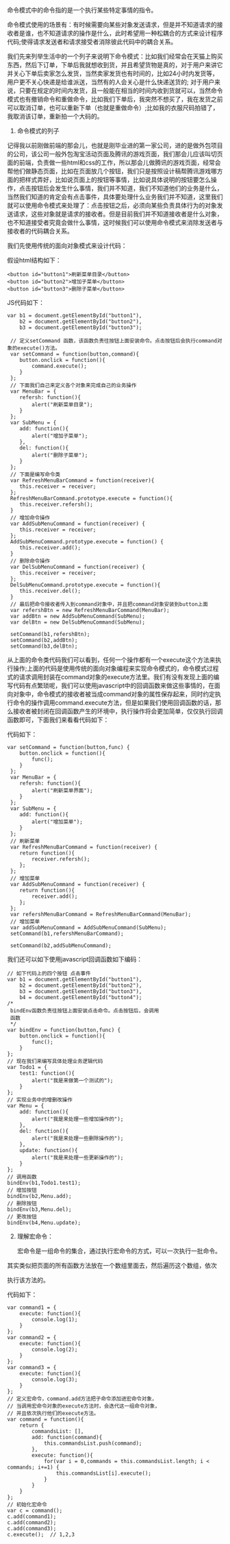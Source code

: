  命令模式中的命令指的是一个执行某些特定事情的指令。

命令模式使用的场景有：有时候需要向某些对象发送请求，但是并不知道请求的接收者是谁，也不知道请求的操作是什么，此时希望用一种松耦合的方式来设计程序代码;使得请求发送者和请求接受者消除彼此代码中的耦合关系。

我们先来列举生活中的一个列子来说明下命令模式：比如我们经常会在天猫上购买东西，然后下订单，下单后我就想收到货，并且希望货物是真的，对于用户来讲它并关心下单后卖家怎么发货，当然卖家发货也有时间的，比如24小时内发货等，用户更不关心快递是给谁派送，当然有的人会关心是什么快递送货的; 对于用户来说，只要在规定的时间内发货，且一般能在相当的时间内收到货就可以，当然命令模式也有撤销命令和重做命令，比如我们下单后，我突然不想买了，我在发货之前可以取消订单，也可以重新下单（也就是重做命令）;比如我的衣服尺码拍错了，我取消该订单，重新拍一个大码的。

1. 命令模式的列子

记得我以前刚做前端的那会儿，也就是刚毕业进的第一家公司，进的是做外包项目的公司，该公司一般外包淘宝活动页面及腾讯的游戏页面，我们那会儿应该叫切页面的前端，负责做一些html和css的工作，所以那会儿做腾讯的游戏页面，经常会帮他们做静态页面，比如在页面放几个按钮，我们只是按照设计稿帮腾讯游戏哪方面的把样式弄好，比如说页面上的按钮等事情，比如说具体说明的按钮要怎么操作，点击按钮后会发生什么事情，我们并不知道，我们不知道他们的业务是什么，当然我们知道的肯定会有点击事件，具体要处理什么业务我们并不知道，这里我们就可以使用命令模式来处理了：点击按钮之后，必须向某些负责具体行为的对象发送请求，这些对象就是请求的接收者。但是目前我们并不知道接收者是什么对象，也不知道接受者究竟会做什么事情，这时候我们可以使用命令模式来消除发送者与接收者的代码耦合关系。

我们先使用传统的面向对象模式来设计代码：

假设html结构如下：
~~~
<button id="button1">刷新菜单目录</button>
<button id="button2">增加子菜单</button>
<button id="button3">删除子菜单</button>
~~~
JS代码如下：


~~~
var b1 = document.getElementById("button1"),
    b2 = document.getElementById("button2"),
    b3 = document.getElementById("button3");
     
 // 定义setCommand 函数，该函数负责往按钮上面安装命令。点击按钮后会执行command对象的execute()方法。
 var setCommand = function(button,command){
    button.onclick = function(){
        command.execute();
    }
 };
 // 下面我们自己来定义各个对象来完成自己的业务操作
 var MenuBar = {
    refersh: function(){
        alert("刷新菜单目录");
    }
 };
 var SubMenu = {
    add: function(){
        alert("增加子菜单");
    },
    del: function(){
        alert("删除子菜单");
    }
 };
 // 下面是编写命令类
 var RefreshMenuBarCommand = function(receiver){
    this.receiver = receiver;
 };
 RefreshMenuBarCommand.prototype.execute = function(){
    this.receiver.refersh();
 }
 // 增加命令操作
 var AddSubMenuCommand = function(receiver) {
    this.receiver = receiver;
 };
 AddSubMenuCommand.prototype.execute = function() {
    this.receiver.add();
 }
 // 删除命令操作
 var DelSubMenuCommand = function(receiver) {
    this.receiver = receiver;
 };
 DelSubMenuCommand.prototype.execute = function(){
    this.receiver.del();
 }
 // 最后把命令接收者传入到command对象中，并且把command对象安装到button上面
 var refershBtn = new RefreshMenuBarCommand(MenuBar);
 var addBtn = new AddSubMenuCommand(SubMenu);
 var delBtn = new DelSubMenuCommand(SubMenu);
 
 setCommand(b1,refershBtn);
 setCommand(b2,addBtn);
 setCommand(b3,delBtn);
~~~

从上面的命令类代码我们可以看到，任何一个操作都有一个execute这个方法来执行操作;上面的代码是使用传统的面向对象编程来实现命令模式的，命令模式过程式的请求调用封装在command对象的execute方法里。我们有没有发现上面的编写代码有点繁琐呢，我们可以使用javascript中的回调函数来做这些事情的，在面向对象中，命令模式的接收者被当成command对象的属性保存起来，同时约定执行命令的操作调用command.execute方法，但是如果我们使用回调函数的话，那么接收者被封闭在回调函数产生的环境中，执行操作将会更加简单，仅仅执行回调函数即可，下面我们来看看代码如下：

代码如下：


~~~
var setCommand = function(button,func) {
    button.onclick = function(){
        func();
    }
 }; 
 var MenuBar = {
    refersh: function(){
        alert("刷新菜单界面");
    }
 };
 var SubMenu = {
    add: function(){
        alert("增加菜单");
    }
 };
 // 刷新菜单
 var RefreshMenuBarCommand = function(receiver) {
    return function(){
        receiver.refersh();    
    };
 };
 // 增加菜单
 var AddSubMenuCommand = function(receiver) {
    return function(){
        receiver.add();    
    };
 };
 var refershMenuBarCommand = RefreshMenuBarCommand(MenuBar);
 // 增加菜单
 var addSubMenuCommand = AddSubMenuCommand(SubMenu);
 setCommand(b1,refershMenuBarCommand);
 
 setCommand(b2,addSubMenuCommand);
~~~

我们还可以如下使用javascript回调函数如下编码：


~~~
// 如下代码上的四个按钮 点击事件
var b1 = document.getElementById("button1"),
    b2 = document.getElementById("button2"),
    b3 = document.getElementById("button3"),
    b4 = document.getElementById("button4");
/*
 bindEnv函数负责往按钮上面安装点击命令。点击按钮后，会调用
 函数
 */
var bindEnv = function(button,func) {
    button.onclick = function(){
        func();
    }
};
// 现在我们来编写具体处理业务逻辑代码
var Todo1 = {
    test1: function(){
        alert("我是来做第一个测试的");
    }    
};
// 实现业务中的增删改操作
var Menu = {
    add: function(){
        alert("我是来处理一些增加操作的");
    },
    del: function(){
        alert("我是来处理一些删除操作的");
    },
    update: function(){
        alert("我是来处理一些更新操作的");
    }
};
// 调用函数
bindEnv(b1,Todo1.test1);
// 增加按钮
bindEnv(b2,Menu.add);
// 删除按钮
bindEnv(b3,Menu.del);
// 更改按钮
bindEnv(b4,Menu.update);
~~~

2. 理解宏命令：

   宏命令是一组命令的集合，通过执行宏命令的方式，可以一次执行一批命令。

其实类似把页面的所有函数方法放在一个数组里面去，然后遍历这个数组，依次

执行该方法的。

代码如下：


~~~
var command1 = {
    execute: function(){
        console.log(1);
    }
}; 
var command2 = {
    execute: function(){
        console.log(2);
    }
};
var command3 = {
    execute: function(){
        console.log(3);
    }
};
// 定义宏命令，command.add方法把子命令添加进宏命令对象，
// 当调用宏命令对象的execute方法时，会迭代这一组命令对象，
// 并且依次执行他们的execute方法。
var command = function(){
    return {
        commandsList: [],
        add: function(command){
            this.commandsList.push(command);
        },
        execute: function(){
            for(var i = 0,commands = this.commandsList.length; i < commands; i+=1) {
                this.commandsList[i].execute();
            }
        }
    }
};
// 初始化宏命令
var c = command();
c.add(command1);
c.add(command2);
c.add(command3);
c.execute();  // 1,2,3
~~~